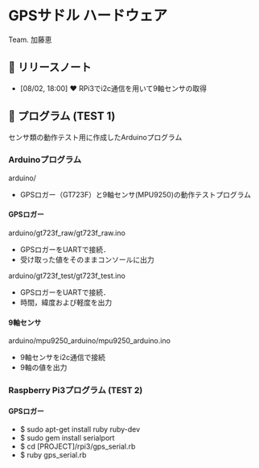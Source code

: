 # GPSサドル ハードウェア
Team. 加藤恵

## 🎉 リリースノート
- [08/02, 18:00] ❤️ RPi3でi2c通信を用いて9軸センサの取得

## 💾 プログラム (TEST 1)
センサ類の動作テスト用に作成したArduinoプログラム

### Arduinoプログラム
arduino/
- GPSロガー（GT723F）と9軸センサ(MPU9250)の動作テストプログラム

#### GPSロガー
arduino/gt723f_raw/gt723f_raw.ino
- GPSロガーをUARTで接続．
- 受け取った値をそのままコンソールに出力

arduino/gt723f_test/gt723f_test.ino
- GPSロガーをUARTで接続．
- 時間，緯度および軽度を出力

#### 9軸センサ
arduino/mpu9250_arduino/mpu9250_arduino.ino
- 9軸センサをi2c通信で接続
- 9軸の値を出力

### Raspberry Pi3プログラム (TEST 2)

#### GPSロガー
- $ sudo apt-get install ruby ruby-dev
- $ sudo gem install serialport
- $ cd [PROJECT]/rpi3/gps_serial.rb
- $ ruby gps_serial.rb
